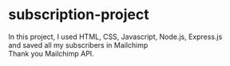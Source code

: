 # subscription-project

In this project, I used HTML, CSS, Javascript, Node.js, Express.js</br>
and saved all my subscribers in Mailchimp </br>
Thank you Mailchimp API.
